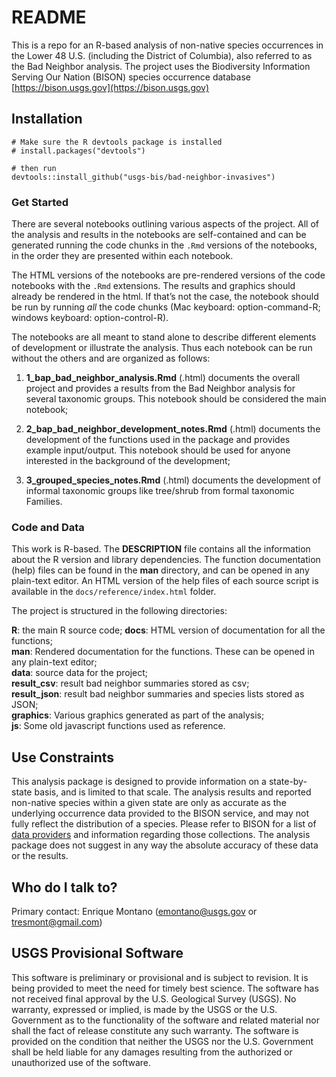 # README

This is a repo for an R-based analysis of non-native species occurrences in the Lower 48 U.S. (including the District of Columbia), also referred to as the Bad Neighbor analysis.  The project uses the Biodiversity Information Serving Our Nation (BISON) species occurrence database [https://bison.usgs.gov](https://bison.usgs.gov)

## Installation

```
# Make sure the R devtools package is installed
# install.packages("devtools")

# then run
devtools::install_github("usgs-bis/bad-neighbor-invasives")
```

### Get Started

There are several notebooks outlining various aspects of the project.  All of the analysis and results in the notebooks are self-contained and can be generated running the code chunks in the `.Rmd` versions of the notebooks, in the order they are presented within each notebook.

The HTML versions of the notebooks are pre-rendered versions of the code notebooks with the `.Rmd` extensions.  The results and graphics should already be rendered in the html.  If that’s not the case, the notebook should be run by running *all* the code chunks (Mac keyboard: option-command-R; windows keyboard: option-control-R).

The notebooks are all meant to stand alone to describe different elements of development or illustrate the analysis.  Thus each notebook can be run without the others and are organized as follows:

1) **1_bap_bad_neighbor_analysis.Rmd** (.html) documents the overall project and provides a results from the Bad Neighbor analysis for several taxonomic groups.  This notebook should be considered the main notebook;  

2) **2_bap_bad_neighbor_development_notes.Rmd** (.html) documents the development of the functions used in the package and provides example input/output.  This notebook should be used for anyone interested in the background of the development;

3) **3_grouped_species_notes.Rmd** (.html) documents the development of informal taxonomic groups like tree/shrub from formal taxonomic Families.


### Code and Data

This work is R-based.  The **DESCRIPTION** file contains all the information about the R version and library dependencies.  The function documentation (help) files can be found in the **man** directory, and can be opened in any plain-text editor.  An HTML version of the help files of each source script is available in the `docs/reference/index.html` folder.

The project is structured in the following directories:  

**R**: the main R source code;
**docs**: HTML version of documentation for all the functions;  
**man**: Rendered documentation for the functions.  These can be opened in any plain-text editor;  
**data**: source data for the project;  
**result_csv**: result bad neighbor summaries stored as csv;  
**result_json**: result bad neighbor summaries and species lists stored as JSON;  
**graphics**: Various graphics generated as part of the analysis;  
**js**: Some old javascript functions used as reference.


## Use Constraints

This analysis package is designed to provide information on a state-by-state basis, and is limited to that scale.  The analysis results and reported non-native species within a given state are only as accurate as the underlying occurrence data provided to the BISON service, and may not fully reflect the distribution of a species.  Please refer to BISON for a list of [data providers](https://bison.usgs.gov/#providers) and information regarding those collections.  The analysis package does not suggest in any way the absolute accuracy of these data or the results.


## Who do I talk to?

Primary contact: Enrique Montano (emontano@usgs.gov or tresmont@gmail.com)


## USGS Provisional Software

This software is preliminary or provisional and is subject to revision. It is being provided to meet the need for timely best science. The software has not received final approval by the U.S. Geological Survey (USGS). No warranty, expressed or implied, is made by the USGS or the U.S. Government as to the functionality of the software and related material nor shall the fact of release constitute any such warranty. The software is provided on the condition that neither the USGS nor the U.S. Government shall be held liable for any damages resulting from the authorized or unauthorized use of the software.
